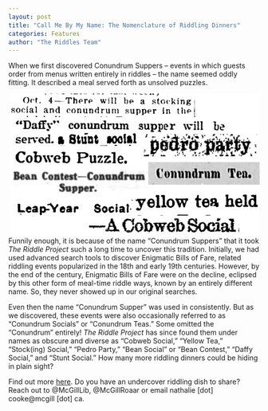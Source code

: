 ```yaml
---
layout: post
title: "Call Me By My Name: The Nomenclature of Riddling Dinners"
categories: Features
author: "The Riddles Team"
---
```


When we first discovered Conundrum Suppers – events in which guests order from menus written entirely in riddles – the name seemed oddly fitting. It described a meal served forth as  unsolved puzzles. 

<div>
    <img src = "/assets/images/nomen.png"
        alt = "nomenclature"
        style = "width: 500px; float:right; padding-left: 5px">
</div>

Funnily enough, it is because of the name “Conundrum Suppers” that it took *The Riddle Project* such a long time to uncover this tradition. Initially, we had used advanced search tools to discover Enigmatic Bills of Fare, related riddling events popularized in the 18th and early 19th centuries. However, by the end of the century, Enigmatic Bills of Fare were on the decline, eclipsed by this other form of meal-time riddle ways, known by an entirely different name. So, they never showed up in our original searches.

Even then the name “Conundrum Supper” was used in consistently. But as we discovered, these events were also occasionally referred to as “Conundrum Socials” or “Conundrum Teas.” Some omitted the “Conundrum” entirely! *The Riddle Project* has since found them under names as obscure and diverse as “Cobweb Social,” “Yellow Tea,” “Stock(ing) Social,” “Pedro Party,” “Bean Social” or “Bean Contest,” “Daffy Social,” and “Stunt Social.” How many more riddling dinners could be hiding in plain sight?

Find out more [here](https://riddleproject.github.io/). Do you have an undercover riddling dish to share? Reach out to @McGillLib, @McGillRoaar or email nathalie [dot] cooke@mcgill [dot] ca.
